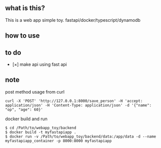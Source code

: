 ## what is this?
This is a web app simple toy.
fastapi/docker/typescript/dynamodb

## how to use


## to do
- [×] make api using fast api


## note
post method usage from curl

```
curl -X 'POST' 'http://127.0.0.1:8000/save_person' -H 'accept: application/json' -H 'Content-Type: application/json' -d '{"name": "op", "age": 60}'
```

docker build and run

```
$ cd /Path/to/webapp_toy/backend
$ docker build -t myfastapiapp .
$ docker run -v /Path/to/webapp_toy/backend/data:/app/data -d --name myfastapiapp_container -p 8000:8000 myfastapiapp
```